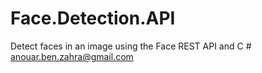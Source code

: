 # Face.Detection.API
Detect faces in an image using the Face REST API and C #
anouar.ben.zahra@gmail.com
